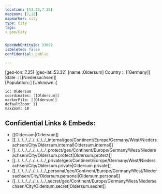```yaml
---
location: [53.32,7.35] 
mapzoom: [7,12] 
mapmarker: city 
type: City
tags:
- geo/City


SpocWebEntityId: 33092
isDeleted: false
confidential: public

---
```

[geo-lon::7.35] 
[geo-lat::53.32] 
[name::Oldersum] 
Country :: [[Germany]]  
State :: [[Niedersachsen]]  
[Population::] 
[Unknown::] 


```leaflet
id: Oldersum
coordinates: [[Oldersum]] 
markerFile: [[Oldersum]] 
defaultZoom: 11 
maxZoom: 18
```


## Confidential Links & Embeds: 
- [[Oldersum|Oldersum]]  
- [[../../../../../../../../_internal/geo/Continent/Europe/Germany/West/Niedersachsen/City/Oldersum.internal|Oldersum.internal]] 
- [[../../../../../../../../_protect/geo/Continent/Europe/Germany/West/Niedersachsen/City/Oldersum.protect|Oldersum.protect]] 
- [[../../../../../../../../_private/geo/Continent/Europe/Germany/West/Niedersachsen/City/Oldersum.private|Oldersum.private]] 
- [[../../../../../../../../_personal/geo/Continent/Europe/Germany/West/Niedersachsen/City/Oldersum.personal|Oldersum.personal]] 
- [[../../../../../../../../_secret/geo/Continent/Europe/Germany/West/Niedersachsen/City/Oldersum.secret|Oldersum.secret]] 
